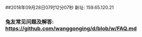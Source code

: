 ##2018年09月28日07时12分07秒 新址: 159.65.120.21
### 兔友常见问题及解答: https://github.com/wanggonging/d/blob/w/FAQ.md
